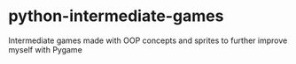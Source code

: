# python-intermediate-games
Intermediate games made with OOP concepts and sprites to further improve myself with Pygame
